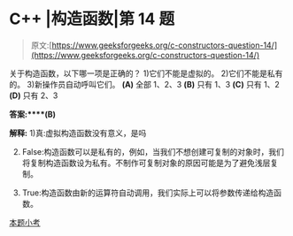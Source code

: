 # C++ |构造函数|第 14 题

> 原文:[https://www.geeksforgeeks.org/c-constructors-question-14/](https://www.geeksforgeeks.org/c-constructors-question-14/)

关于构造函数，以下哪一项是正确的？
1)它们不能是虚拟的。
2)它们不能是私有的。
3)新操作员自动呼叫它们。
**(A)** 全部 1、2、3
**(B)** 只有 1、3
**(C)** 只有 1、2
**(D)** 只有 2、3

**答案:****(B)**

**解释:** 1)真:虚拟构造函数没有意义，是吗

2) False:构造函数可以是私有的，例如，当我们不想创建可复制的对象时，我们将复制构造函数设为私有。不制作可复制对象的原因可能是为了避免浅层复制。

3) True:构造函数由新的运算符自动调用，我们实际上可以将参数传递给构造函数。

[本题小考](https://www.geeksforgeeks.org/quiz-corner-gq/)